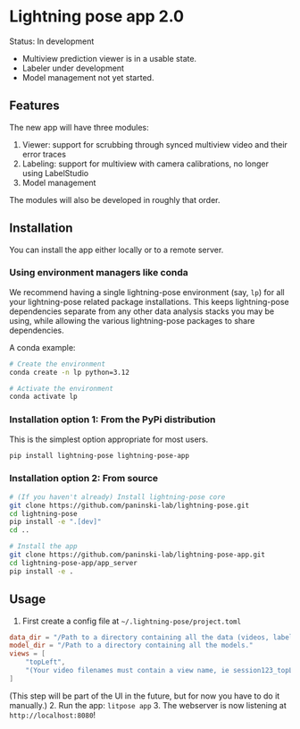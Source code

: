 # Lightning pose app 2.0


Status: In development
* Multiview prediction viewer is in a usable state.
* Labeler under development
* Model management not yet started.

## Features

The new app will have three modules:
1. Viewer: support for scrubbing through synced multiview video and their error traces
2. Labeling: support for multiview with camera calibrations, no longer using LabelStudio 
3. Model management

The modules will also be developed in roughly that order.

## Installation

You can install the app either locally or to a remote server.

### Using environment managers like conda

We recommend having a single lightning-pose environment (say, `lp`) for all your lightning-pose
related package installations. This keeps lightning-pose dependencies separate from any other
data analysis stacks you may be using, while allowing the various lightning-pose packages to
share dependencies. 

A conda example:

```bash
# Create the environment
conda create -n lp python=3.12

# Activate the environment
conda activate lp
```

### Installation option 1: From the PyPi distribution

This is the simplest option appropriate for most users.
```bash
pip install lightning-pose lightning-pose-app
```

### Installation option 2: From source

```bash
# (If you haven't already) Install lightning-pose core
git clone https://github.com/paninski-lab/lightning-pose.git
cd lightning-pose
pip install -e ".[dev]"
cd ..

# Install the app
git clone https://github.com/paninski-lab/lightning-pose-app.git
cd lightning-pose-app/app_server
pip install -e .
```

## Usage

1. First create a config file at `~/.lightning-pose/project.toml`
```toml filename="project.toml"
data_dir = "/Path to a directory containing all the data (videos, labels, etc)."
model_dir = "/Path to a directory containing all the models."
views = [
    "topLeft",
    "(Your video filenames must contain a view name, ie session123_topLeft.mp4)",
]
```
(This step will be part of the UI in the future, but for now you have to do it manually.)
2. Run the app: `litpose app`
3. The webserver is now listening at `http://localhost:8080`!
